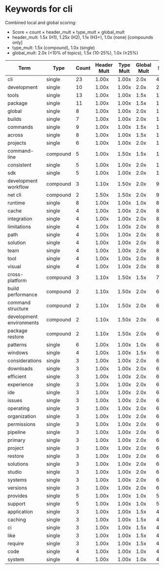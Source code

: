 # Keywords for cli

Combined local and global scoring:
- Score = count × header_mult × type_mult × global_mult
- header_mult: 1.5x (H1), 1.25x (H2), 1.1x (H3+), 1.0x (none) [compounds only]
- type_mult: 1.5x (compound), 1.0x (single)
- global_mult: 2.0x (<10% of topics), 1.5x (10-25%), 1.0x (≥25%)

| Term | Type | Count | Header Mult | Type Mult | Global Mult | Score |
|------|------|-------|-------------|-----------|-------------|-------|
| cli | single | 23 | 1.00x | 1.00x | 2.0x | 46.000 |
| development | single | 10 | 1.00x | 1.00x | 2.0x | 20.000 |
| tools | single | 13 | 1.00x | 1.00x | 1.5x | 19.500 |
| package | single | 11 | 1.00x | 1.00x | 1.5x | 16.500 |
| global | single | 8 | 1.00x | 1.00x | 2.0x | 16.000 |
| builds | single | 7 | 1.00x | 1.00x | 2.0x | 14.000 |
| commands | single | 9 | 1.00x | 1.00x | 1.5x | 13.500 |
| across | single | 8 | 1.00x | 1.00x | 1.5x | 12.000 |
| projects | single | 6 | 1.00x | 1.00x | 2.0x | 12.000 |
| command-line | compound | 5 | 1.00x | 1.50x | 1.5x | 11.250 |
| consistent | single | 5 | 1.00x | 1.00x | 2.0x | 10.000 |
| sdk | single | 5 | 1.00x | 1.00x | 2.0x | 10.000 |
| development workflow | compound | 3 | 1.10x | 1.50x | 2.0x | 9.900 |
| net cli | compound | 2 | 1.50x | 1.50x | 2.0x | 9.000 |
| runtime | single | 8 | 1.00x | 1.00x | 1.0x | 8.000 |
| cache | single | 4 | 1.00x | 1.00x | 2.0x | 8.000 |
| integration | single | 4 | 1.00x | 1.00x | 2.0x | 8.000 |
| limitations | single | 4 | 1.00x | 1.00x | 2.0x | 8.000 |
| path | single | 4 | 1.00x | 1.00x | 2.0x | 8.000 |
| solution | single | 4 | 1.00x | 1.00x | 2.0x | 8.000 |
| team | single | 4 | 1.00x | 1.00x | 2.0x | 8.000 |
| tool | single | 4 | 1.00x | 1.00x | 2.0x | 8.000 |
| visual | single | 4 | 1.00x | 1.00x | 2.0x | 8.000 |
| cross-platform | compound | 3 | 1.10x | 1.50x | 1.5x | 7.425 |
| build performance | compound | 2 | 1.10x | 1.50x | 2.0x | 6.600 |
| command structure | compound | 2 | 1.10x | 1.50x | 2.0x | 6.600 |
| development environments | compound | 2 | 1.10x | 1.50x | 2.0x | 6.600 |
| package restore | compound | 2 | 1.10x | 1.50x | 2.0x | 6.600 |
| patterns | single | 6 | 1.00x | 1.00x | 1.0x | 6.000 |
| windows | single | 4 | 1.00x | 1.00x | 1.5x | 6.000 |
| considerations | single | 3 | 1.00x | 1.00x | 2.0x | 6.000 |
| downloads | single | 3 | 1.00x | 1.00x | 2.0x | 6.000 |
| efficient | single | 3 | 1.00x | 1.00x | 2.0x | 6.000 |
| experience | single | 3 | 1.00x | 1.00x | 2.0x | 6.000 |
| ide | single | 3 | 1.00x | 1.00x | 2.0x | 6.000 |
| issues | single | 3 | 1.00x | 1.00x | 2.0x | 6.000 |
| operating | single | 3 | 1.00x | 1.00x | 2.0x | 6.000 |
| organization | single | 3 | 1.00x | 1.00x | 2.0x | 6.000 |
| permissions | single | 3 | 1.00x | 1.00x | 2.0x | 6.000 |
| pipeline | single | 3 | 1.00x | 1.00x | 2.0x | 6.000 |
| primary | single | 3 | 1.00x | 1.00x | 2.0x | 6.000 |
| project | single | 3 | 1.00x | 1.00x | 2.0x | 6.000 |
| restore | single | 3 | 1.00x | 1.00x | 2.0x | 6.000 |
| solutions | single | 3 | 1.00x | 1.00x | 2.0x | 6.000 |
| studio | single | 3 | 1.00x | 1.00x | 2.0x | 6.000 |
| systems | single | 3 | 1.00x | 1.00x | 2.0x | 6.000 |
| versions | single | 3 | 1.00x | 1.00x | 2.0x | 6.000 |
| provides | single | 5 | 1.00x | 1.00x | 1.0x | 5.000 |
| support | single | 5 | 1.00x | 1.00x | 1.0x | 5.000 |
| application | single | 3 | 1.00x | 1.00x | 1.5x | 4.500 |
| caching | single | 3 | 1.00x | 1.00x | 1.5x | 4.500 |
| ci | single | 3 | 1.00x | 1.00x | 1.5x | 4.500 |
| like | single | 3 | 1.00x | 1.00x | 1.5x | 4.500 |
| require | single | 3 | 1.00x | 1.00x | 1.5x | 4.500 |
| code | single | 4 | 1.00x | 1.00x | 1.0x | 4.000 |
| system | single | 4 | 1.00x | 1.00x | 1.0x | 4.000 |
